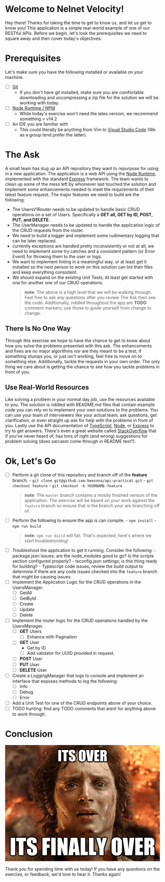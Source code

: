 # Welcome to Nelnet Velocity!

Hey there! Thanks for taking the time to get to know us, and let us get to know you! This application is a simple real-world example of one of our RESTful APIs. Before we begin, let's look the prerequisites we need to square away and then cover today's objectives.

# Prerequisites
Let's make sure you have the following installed or available on your machine.

 - [ ] [Git](https://git-scm.com/book/en/v2/Getting-Started-Installing-Git)
	 - If you don't have git installed, make sure you are comfortable downloading and uncompressing a zip file for the solution we will be working with today.
 - [ ] [Node Runtime / NPM](https://docs.npmjs.com/downloading-and-installing-node-js-and-npm)
	 - While today's exercise won't need the lates version, we recommend something > v14.2
 - [ ] An IDE you are familiar with
	 - This could literally be anything from Vim to [Visual Studio Code](https://code.visualstudio.com/download) (We as a group tend prefer the latter).

# The Ask
A small team has dug up an API repository they want to repurpose for using in a new application. The application is a web API using the [Node Runtime](https://nodejs.org/en/), implemented with the standard [Express](https://expressjs.com/) framework. The team wants to clean up some of the mess left by whomever last touched the solution and implement some enhancements needed to meet the requirements of their latest feature request. The major features we need to build are the following:
- The UsersV1Router needs to be updated to handle basic CRUD operations on a set of Users. Specifically a **GET all, GET by ID, POST, PUT, and DELETE**.
- The UserManager needs to be updated to handle the application logic of the CRUD requests from the router.
- We need to build a logger and implement some rudimentary logging that can be later replaced.
- currently exceptions are handled pretty inconsistently or not at all; we need to implement some try catches and a consistent pattern (or Error Event) for throwing them to the user or logs.
- We want to implement linting in a meaningful way, or at least get it installed so the next person to work on this solution can lint their files and keep everything consistent.
- We should expand on the existing Unit Tests; At least get started with one for another one of our CRUD operations.
	> **note**: The above is a high level that we will be walking through. Feel free to ask any questions after you review The Ask then see the code. Additionally, riddled throughout the app are **TODO** comment markers; use those to guide yourself from change to change.

## There Is No One Way
Through this exercise we hope to have the chance to get to know about how you solve the problems presented with this ask. The enhancements and fixes are no major algorithms nor are they meant to be a test; if something stumps you, or just isn't working, feel free to move on to something else. Additionally, tackle the requests in your own order. The only thing we care about is getting the chance to see how you tackle problems in front of you.
## Use Real-World Resources
Like solving a problem in your normal day job, use the resources available to you. The solution is riddled with README.md files that contain example code you can rely on to implement your own solutions to the problems. You can use your team of interviewers like your actual team; ask questions, get clarification, or even straight up ask for help with the problems in front of you. Lastly use the API documentation of [TypeScript](https://www.typescriptlang.org/docs/handbook/intro.html), [Node](https://nodejs.org/dist/latest-v14.x/docs/api/), or [Express](http://expressjs.com/en/api.html) to try to get answers. There's even a great website called [StackOverflow](https://stackoverflow.com/) that if you've never heard of, has tons of right (and wrong) suggestions for problem solving (does sarcasm come through in README text?).

# Ok, Let's Go
- [ ] Perform a git clone of this repository and branch off of the **feature** branch.
		- `git clone git@github.com:beesona/api-practical.git`
		- `git checkout feature`
		- `git checkout -b YOURNAME-feature`
	> **note**: The `master` branch contains a mostly finished version of the application. The exercise will be based on your work against the `feature` branch so ensure that is the branch your are branching off of.
- [ ] Perform the following to ensure the app is can compile.
		- `npm install`
		- `npm run build`
	> **note**: `npm run build` will fail. That's expected; here's where we start troubleshooting!
- [ ] Troubleshoot the application to get it running. Consider the following:
		- package.json issues; are the node_modules good to go? Is the scripts section configured properly?
		- tsconfig.json settings; is this thing ready for building?
		- Typescript code issues; review the build output to determine if there are any code issues checked into the `feature` branch that might be causing issues.
- [ ] Implement the Application Logic for the CRUD operations in the UsersManager.
	- [ ] GetAll
	- [ ] GetById
	- [ ] Create
	- [ ] Update
	- [ ] Delete
- [ ] Implement the router logic for the CRUD operations handled by the UsersManager.
	- [ ] **GET** Users
		- [ ] Enhance with Pagination
	- [ ] **GET** User
		- Get by ID
		- [ ] Add validator for UUID provided in request.
	- [ ] **POST** User
	- [ ] **PUT** User
	- [ ] **DELETE** User
- [ ] Create a LoggingManager that logs to console and implement an interface that exposes methods to log the following:
	- [ ] Info
	- [ ] Debug
	- [ ] Error
- [ ] Add a Unit Test for one of the CRUD endpoints above of your choice.
- [ ] TODO hunting: find any TODO comments that arent for anything above to work through.

# Conclusion
![Its over! Its finally done!](https://github.com/beesona/api-practical/blob/master/assets/frodo.jpeg?raw=true)

Thank you for spending time with us today! If you have any questions on the exercise, or feedback, we'd love to hear it. Thanks again!
